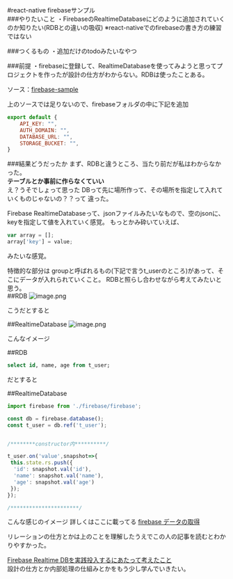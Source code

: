 #react-native firebaseサンプル
<br/>
###やりたいこと
・FirebaseのRealtimeDatabaseにどのように追加されていくのか知りたい(RDBとの違いの吸収)
※react-nativeでのfirebaseの書き方の練習ではない

###つくるもの
・追加だけのtodoみたいなやつ

###前提
・firebaseに登録して、RealtimeDatabaseを使ってみようと思ってプロジェクトを作ったが設計の仕方がわからない。RDBは使ったことある。


ソース：[firebase-sample](https://github.com/shoichi1023/firebase-sample)

上のソースでは足りないので、firebaseフォルダの中に下記を追加

```config.js
export default {
    API_KEY: "",
    AUTH_DOMAIN: "",
    DATABASE_URL: "",
    STORAGE_BUCKET: "",
}
```

###結果どうだったか
まず、RDBと違うところ、当たり前だが私はわからなかった。
<br />
**テーブルとか事前に作らなくていい**
<br />
え？うそでしょって思った
DBって先に場所作って、その場所を指定して入れていくものじゃないの？？って
違った。

Firebase RealtimeDatabaseって、jsonファイルみたいなもので、空のjsonに、keyを指定して値を入れていく感覚。
もっとかみ砕いていえば、

```example.js
var array = [];
array['key'] = value;
```

みたいな感覚。

特徴的な部分は
groupと呼ばれるもの(下記で言うt_userのところ)があって、そこにデータが入れられていくこと。
RDBと照らし合わせながら考えてみたいと思う。
<br />
##RDB
![image.png](https://qiita-image-store.s3.amazonaws.com/0/260113/6ccb7b71-dad5-c2f8-e6ff-09be769a467c.png)

こうだとすると

##RealtimeDatabase
![image.png](https://qiita-image-store.s3.amazonaws.com/0/260113/26b244e6-13d2-3f49-a9f9-701954ce81da.png)

こんなイメージ

##RDB

```hogehoge.sql
select id, name, age from t_user;
```

だとすると

##RealtimeDatabase

```hogehoge.js
import firebase from './firebase/firebase';

const db = firebase.database();
const t_user = db.ref('t_user');


/********constructor内**********/

t_user.on('value',snapshot=>{
 this.state.rs.push({
  'id': snapshot.val('id'),
  'name': snapshot.val('name'),
  'age': snapshot.val('age')
 });
});

/**********************/

```

こんな感じのイメージ
詳しくはここに載ってる
[firebase データの取得](https://firebase.google.com/docs/database/admin/retrieve-data?hl=ja#value)

リレーションの仕方とかは上のことを理解したうえでこの人の記事を読むとわかりやすかった。

[Firebase Realtime DBを実践投入するにあたって考えたこと](https://qiita.com/1amageek/items/64bf85ec2cf1613cf507)
<br />
設計の仕方とか内部処理の仕組みとかをもう少し学んでいきたい。
<br>
